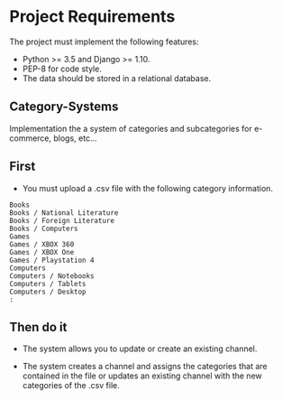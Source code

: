 # Project Requirements

The project must implement the following features:

- Python >= 3.5 and Django >= 1.10.
- PEP-8 for code style.
- The data should be stored in a relational database.

## Category-Systems

Implementation the a system of categories and subcategories for e-commerce, blogs, etc...

## First

- You must upload a .csv file with the following category information.
```
Books
Books / National Literature
Books / Foreign Literature
Books / Computers
Games
Games / XBOX 360
Games / XBOX One
Games / Playstation 4
Computers
Computers / Notebooks
Computers / Tablets
Computers / Desktop
:
```

## Then do it

- The system allows you to update or create an existing channel.

- The system creates a channel and assigns the categories that are contained in the file 
or updates an existing channel with the new categories of the .csv file.




